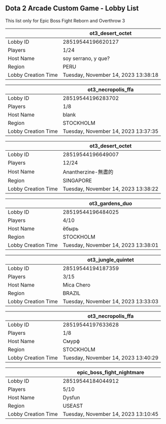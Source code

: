 ## Dota 2 Arcade Custom Game - Lobby List

This list only for Epic Boss Fight Reborn and Overthrow 3

|  | ot3_desert_octet |
| ------ | ------ |
| Lobby ID | 28519544196620127 |
| Players | 1/24 |
| Host Name | soy serrano, y que? |
| Region | PERU |
| Lobby Creation Time | Tuesday, November 14, 2023 13:38:18 |


|  | ot3_necropolis_ffa |
| ------ | ------ |
| Lobby ID | 28519544196283702 |
| Players | 1/8 |
| Host Name | blank |
| Region | STOCKHOLM |
| Lobby Creation Time | Tuesday, November 14, 2023 13:37:35 |


|  | ot3_desert_octet |
| ------ | ------ |
| Lobby ID | 28519544196649007 |
| Players | 12/24 |
| Host Name | Anantherzine-無盡的 |
| Region | SINGAPORE |
| Lobby Creation Time | Tuesday, November 14, 2023 13:38:22 |


|  | ot3_gardens_duo |
| ------ | ------ |
| Lobby ID | 28519544196484025 |
| Players | 4/10 |
| Host Name | ёбырь |
| Region | STOCKHOLM |
| Lobby Creation Time | Tuesday, November 14, 2023 13:38:01 |


|  | ot3_jungle_quintet |
| ------ | ------ |
| Lobby ID | 28519544194187359 |
| Players | 3/15 |
| Host Name | Mica Chero |
| Region | BRAZIL |
| Lobby Creation Time | Tuesday, November 14, 2023 13:33:03 |


|  | ot3_necropolis_ffa |
| ------ | ------ |
| Lobby ID | 28519544197633628 |
| Players | 1/8 |
| Host Name | Смурф |
| Region | STOCKHOLM |
| Lobby Creation Time | Tuesday, November 14, 2023 13:40:29 |


|  | epic_boss_fight_nightmare |
| ------ | ------ |
| Lobby ID | 28519544184044912 |
| Players | 5/10 |
| Host Name | Dysfun |
| Region | USEAST |
| Lobby Creation Time | Tuesday, November 14, 2023 13:10:45 |


